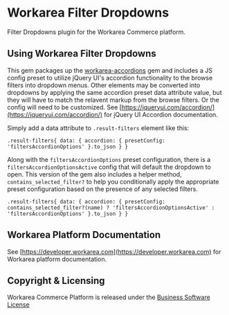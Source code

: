 Workarea Filter Dropdowns
================================================================================

Filter Dropdowns plugin for the Workarea Commerce platform.

Using Workarea Filter Dropdowns
--------------------------------------------------------------------------------

This gem packages up the [workarea-accordions](https://stash.tools.workarea.com/projects/WP/repos/workarea-accordions/browse) gem and includes a JS config preset to utilize jQuery UI's accordion functionality to the browse filters into dropdown menus. Other elements may be converted into dropdowns by applying the same accordion preset data attribute value, but they will have to match the relavent markup from the browse filters. Or the config will need to be customized. See [https://jqueryui.com/accordion/](https://jqueryui.com/accordion/) for jQuery UI Accordion documentation.

Simply add a data attribute to `.result-filters` element like this:

`.result-filters{ data: { accordion: { presetConfig: 'filtersAccordionOptions' }.to_json } }`

Along with the `filtersAccordionOptions` preset configuration, there is a `filtersAccordionOptionsActive` config that will default the dropdown to open. This version of the gem also includes a helper method, `contains_selected_filter?` to help you conditionally apply the appropriate preset configuration based on the presence of any selected filters.

`.result-filters{ data: { accordion: { presetConfig: contains_selected_filter?(name) ? 'filtersAccordionOptionsActive' : 'filtersAccordionOptions' }.to_json } }`

Workarea Platform Documentation
--------------------------------------------------------------------------------

See [https://developer.workarea.com](https://developer.workarea.com) for Workarea platform documentation.

Copyright & Licensing
--------------------------------------------------------------------------------
Workarea Commerce Platform is released under the [Business Software License](https://github.com/workarea-commerce/workarea/blob/master/LICENSE)
